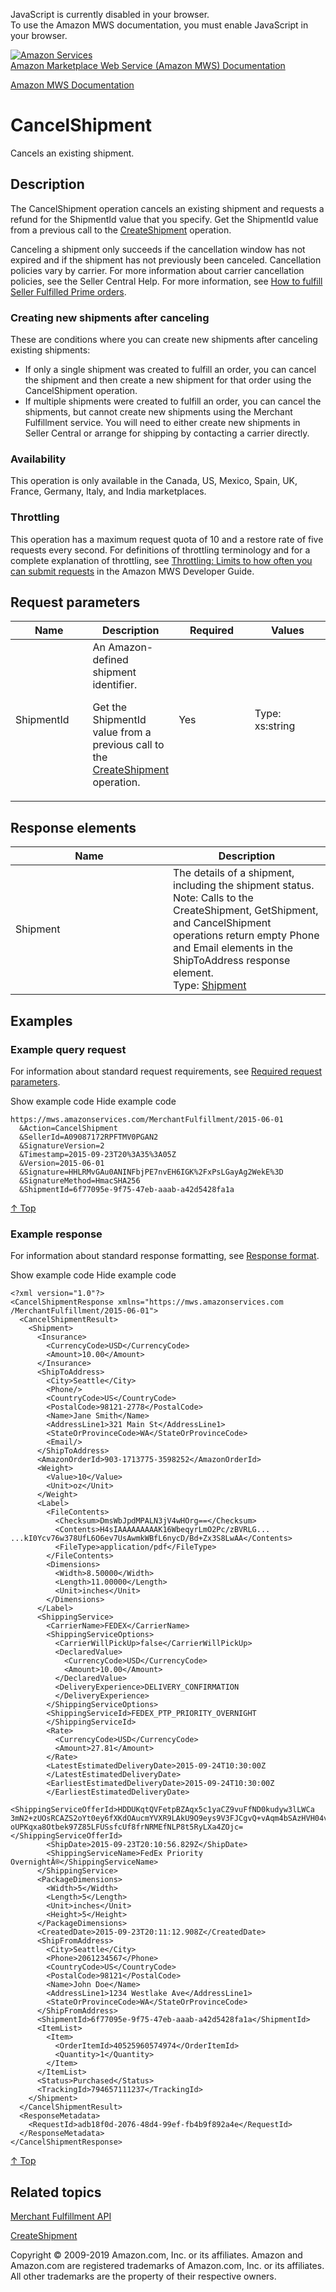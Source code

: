 <div id="MWSDX_noscript">

JavaScript is currently disabled in your browser.  
To use the Amazon MWS documentation, you must enable JavaScript in your
browser.

</div>

<div id="MWSDX_divtop">

[![Amazon
Services](https://images-na.ssl-images-amazon.com/images/G/08/mwsportal/fr_FR/amazonservices.gif
"Amazon Services")](http://services.amazon.fr)  
<span id="MWSDX_titlebar">[Amazon Marketplace Web Service (Amazon MWS)
Documentation](https://developer.amazonservices.fr/gp/mws/docs.html)</span>

</div>

<div id="MWSDX_divbottom">

<div id="MWSDX_divleft">

<div id="MWSDX_toc">

</div>

</div>

<div id="MWSDX_divright">

<div id="MWSDX_content">

<span id="MWSDX_breadcrumbs">[Amazon MWS
Documentation](https://developer.amazonservices.fr/gp/mws/docs.html)</span>

<div id="MerchFulFill_CancelShipment" class="nested0">

# CancelShipment

<div class="body">

<span class="ph">Cancels an existing shipment.</span>

</div>

<div id="Description" class="topic concept nested1">

## Description

<div class="body conbody">

The <span class="keyword apiname">CancelShipment</span> operation
cancels an existing shipment and requests a refund for the
<span class="keyword parmname">ShipmentId</span> value that you specify.
<span class="ph">Get the
<span class="keyword parmname">ShipmentId</span> value from a previous
call to the [CreateShipment](MerchFulfill_CreateShipment.md)
operation.</span>

Canceling a shipment only succeeds if the cancellation window has not
expired and if the shipment has not previously been canceled.
<span class="ph">Cancellation policies vary by carrier. For more
information about carrier cancellation policies, see the Seller Central
Help.</span> <span class="ph">For more information, see [How to fulfill
Seller Fulfilled Prime
orders](MerchFulfill_HowToUseForPrime.md).</span>

<div class="section">

### Creating new shipments after canceling

<div class="p">

These are conditions where you can create new shipments after canceling
existing shipments:

  - If only a single shipment was created to fulfill an order, you can
    cancel the shipment and then create a new shipment for that order
    using the <span class="keyword apiname">CancelShipment</span>
    operation.
  - If multiple shipments were created to fulfill an order, you can
    cancel the shipments, but cannot create new shipments using the
    <span class="ph">Merchant Fulfillment service</span>. You will need
    to either create new shipments in Seller Central or arrange for
    shipping by contacting a carrier directly.

</div>

</div>

<div class="section">

### Availability

This operation is only available in the Canada, US, Mexico, Spain, UK,
France, Germany, Italy, and India marketplaces.

</div>

<div class="section">

### Throttling

<span class="ph">This operation has a maximum request quota of 10 and a
restore rate of five requests every second. For definitions of
throttling terminology and for a complete explanation of throttling, see
[Throttling: Limits to how often you can submit
requests](../dev_guide/DG_Throttling.md) in the
<span class="ph">Amazon MWS Developer Guide</span>.</span>

</div>

</div>

</div>

<div id="RequestParameters" class="topic reference nested1">

## Request parameters

<div class="body refbody">

<div class="tablenoborder">

<table id="RequestParameters__RequestParametersTable" class="table" data-cellpadding="4" data-cellspacing="0" data-summary="" data-frame="border" data-border="1" data-rules="all">
<colgroup>
<col style="width: 25%" />
<col style="width: 25%" />
<col style="width: 25%" />
<col style="width: 25%" />
</colgroup>
<thead>
<tr class="header">
<th>Name</th>
<th>Description</th>
<th>Required</th>
<th>Values</th>
</tr>
</thead>
<tbody>
<tr class="odd">
<td><span class="keyword parmname">ShipmentId</span></td>
<td><span id="RequestParameters__d37983e269" class="ph">An Amazon-defined shipment identifier.</span>
<p><span id="RequestParameters__d37983e272" class="ph">Get the <span class="keyword parmname">ShipmentId</span> value from a previous call to the <a href="MerchFulfill_CreateShipment.md" class="xref">CreateShipment</a> operation.</span></p></td>
<td>Yes</td>
<td><span class="ph">Type: xs:string</span></td>
</tr>
</tbody>
</table>

</div>

</div>

</div>

<div id="ResponseElements" class="topic reference nested1">

## Response elements

<div class="body refbody">

<div class="tablenoborder">

<table id="ResponseElements__ResponseElementsTable" class="table" data-cellpadding="4" data-cellspacing="0" data-summary="" data-frame="border" data-border="1" data-rules="all">
<colgroup>
<col style="width: 50%" />
<col style="width: 50%" />
</colgroup>
<thead>
<tr class="header">
<th>Name</th>
<th>Description</th>
</tr>
</thead>
<tbody>
<tr class="odd">
<td><span class="keyword parmname">Shipment</span></td>
<td><span class="ph">The details of a shipment, including the shipment status.</span>
<div class="p">
<div class="note note">
<span class="notetitle">Note:</span> Calls to the <span class="keyword apiname">CreateShipment</span>, <span class="keyword apiname">GetShipment</span>, and <span class="keyword apiname">CancelShipment</span> operations return empty <span class="keyword parmname">Phone</span> and <span class="keyword parmname">Email</span> elements in the <span class="keyword parmname">ShipToAddress</span> response element.
</div>
Type: <a href="MerchFulfill_Datatypes.md#Shipment" class="xref" title="The details of a shipment, including the shipment status.">Shipment</a>
</div></td>
</tr>
</tbody>
</table>

</div>

</div>

</div>

<div id="Examples" class="topic reference nested1">

## Examples

<div class="body refbody">

<div class="section">

### Example query request

<span class="ph">For information about standard request requirements,
see [Required request
parameters](../dev_guide/DG_RequiredRequestParameters.md).</span>

<span class="ph expander"> <span class="keyword parmname xshow">Show
example code</span> <span class="keyword parmname xhide">Hide example
code</span> </span>

<div class="sectiondiv content">

``` pre codeblock
https://mws.amazonservices.com/MerchantFulfillment/2015-06-01
  &Action=CancelShipment
  &SellerId=A09087172RPFTMV0PGAN2
  &SignatureVersion=2
  &Timestamp=2015-09-23T20%3A35%3A05Z
  &Version=2015-06-01
  &Signature=HHLRMvGAu0ANINFbjPE7nvEH6IGK%2FxPsLGayAg2WekE%3D
  &SignatureMethod=HmacSHA256
  &ShipmentId=6f77095e-9f75-47eb-aaab-a42d5428fa1a
```

[↑ Top](#Examples)

</div>

</div>

<div class="section">

### Example response

<span class="ph">For information about standard response formatting, see
[Response format](../dev_guide/DG_ResponseFormat.md).</span>

<span class="ph expander"> <span class="keyword parmname xshow">Show
example code</span> <span class="keyword parmname xhide">Hide example
code</span> </span>

<div class="sectiondiv content">

``` pre codeblock
<?xml version="1.0"?>
<CancelShipmentResponse xmlns="https://mws.amazonservices.com
/MerchantFulfillment/2015-06-01">
  <CancelShipmentResult>
    <Shipment>
      <Insurance>
        <CurrencyCode>USD</CurrencyCode>
        <Amount>10.00</Amount>
      </Insurance>
      <ShipToAddress>
        <City>Seattle</City>
        <Phone/>
        <CountryCode>US</CountryCode>
        <PostalCode>98121-2778</PostalCode>
        <Name>Jane Smith</Name>
        <AddressLine1>321 Main St</AddressLine1>
        <StateOrProvinceCode>WA</StateOrProvinceCode>
        <Email/>
      </ShipToAddress>
      <AmazonOrderId>903-1713775-3598252</AmazonOrderId>
      <Weight>
        <Value>10</Value>
        <Unit>oz</Unit>
      </Weight>
      <Label>
        <FileContents>
          <Checksum>DmsWbJpdMPALN3jV4wHOrg==</Checksum>
          <Contents>H4sIAAAAAAAAAK16WbeqyrLmO2Pc/zBVRLG...
...kI0Ycv76w378UfL6O6ev7UsAwmkWBfL6nycD/Bd+Zx3S8LwAA</Contents>
          <FileType>application/pdf</FileType>
        </FileContents>
        <Dimensions>
          <Width>8.50000</Width>
          <Length>11.00000</Length>
          <Unit>inches</Unit>
        </Dimensions>
      </Label>
      <ShippingService>
        <CarrierName>FEDEX</CarrierName>
        <ShippingServiceOptions>
          <CarrierWillPickUp>false</CarrierWillPickUp>
          <DeclaredValue>
            <CurrencyCode>USD</CurrencyCode>
            <Amount>10.00</Amount>
          </DeclaredValue>
          <DeliveryExperience>DELIVERY_CONFIRMATION
          </DeliveryExperience>
        </ShippingServiceOptions>
        <ShippingServiceId>FEDEX_PTP_PRIORITY_OVERNIGHT
        </ShippingServiceId>
        <Rate>
          <CurrencyCode>USD</CurrencyCode>
          <Amount>27.81</Amount>
        </Rate>
        <LatestEstimatedDeliveryDate>2015-09-24T10:30:00Z
        </LatestEstimatedDeliveryDate>
        <EarliestEstimatedDeliveryDate>2015-09-24T10:30:00Z
        </EarliestEstimatedDeliveryDate>
        <ShippingServiceOfferId>HDDUKqtQVFetpBZAqx5c1yaCZ9vuFfND0kudyw3lLWCa
3mN2+zUOsRCAZS2oYt0ey6fXKdOAucmYVXR9LAkU9O9eys9V3FJCgvQ+vAqm4bSAzHVH04vD8oLy
oUPKqxa8Otbek97Z85LFUSsfcUf8frNRMEfNLP8t5RyLXa4ZOjc=</ShippingServiceOfferId>
        <ShipDate>2015-09-23T20:10:56.829Z</ShipDate>
        <ShippingServiceName>FedEx Priority OvernightÂ®</ShippingServiceName>
      </ShippingService>
      <PackageDimensions>
        <Width>5</Width>
        <Length>5</Length>
        <Unit>inches</Unit>
        <Height>5</Height>
      </PackageDimensions>
      <CreatedDate>2015-09-23T20:11:12.908Z</CreatedDate>
      <ShipFromAddress>
        <City>Seattle</City>
        <Phone>2061234567</Phone>
        <CountryCode>US</CountryCode>
        <PostalCode>98121</PostalCode>
        <Name>John Doe</Name>
        <AddressLine1>1234 Westlake Ave</AddressLine1>
        <StateOrProvinceCode>WA</StateOrProvinceCode>
      </ShipFromAddress>
      <ShipmentId>6f77095e-9f75-47eb-aaab-a42d5428fa1a</ShipmentId>
      <ItemList>
        <Item>
          <OrderItemId>40525960574974</OrderItemId>
          <Quantity>1</Quantity>
        </Item>
      </ItemList>
      <Status>Purchased</Status>
      <TrackingId>794657111237</TrackingId>
    </Shipment>
  </CancelShipmentResult>
  <ResponseMetadata>
    <RequestId>adb18f0d-2076-48d4-99ef-fb4b9f892a4e</RequestId>
  </ResponseMetadata>
</CancelShipmentResponse>
```

[↑ Top](#Examples)

</div>

</div>

</div>

</div>

<div id="RelatedTopics" class="topic nested1">

## Related topics

<div class="body">

[Merchant Fulfillment API](../merch_fulfill/MerchFulfill_Overview.md)

[CreateShipment](MerchFulfill_CreateShipment.md)

</div>

</div>

</div>

<div id="MWSDX_footer">

Copyright © 2009-2019 Amazon.com, Inc. or its affiliates. Amazon and
Amazon.com are registered trademarks of Amazon.com, Inc. or its
affiliates. All other trademarks are the property of their respective
owners.

</div>

</div>

</div>

<div style="clear: both;">

</div>

</div>
